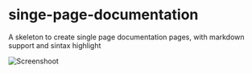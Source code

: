 # singe-page-documentation
A skeleton to create single page documentation pages, with markdown support and sintax highlight

![Screenshoot](https://github.com/AeonFr/singe-page-documentation/blob/master/Screenshot%20-%20151215%20-%2001:23:29.png?raw=true)